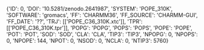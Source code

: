 {'ID': 0, 'DOI': '10.5281/zenodo.2641987', 'SYSTEM': 'POPE_310K', 'SOFTWARE': 'gromacs', 'FF': 'CHARMM36', 'FF_SOURCE': 'CHARMM-GUI', 'FF_DATE': '??', 'TRJ': [['POPE_C36_310K.xtc']], 'TPR': [['POPE_C36_310K.tpr']], 'POPG': 'POPG', 'POPS': 'POPS', 'POPE': 'POPE', 'POT': 'POT', 'SOD': 'SOD', 'CLA': 'CLA', 'TIP3': 'TIP3', 'NPOPG': 0, 'NPOPS': 0, 'NPOPE': 144, 'NPOT': 0, 'NSOD': 0, 'NCLA': 0, 'NTIP3': 5760}